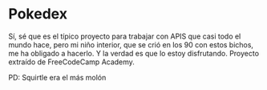 # Pokedex
Sí, sé que es el típico proyecto para trabajar con APIS que casi todo el mundo hace, pero mi niño interior, que se crió en los 90 con estos bichos, me ha obligado a hacerlo. Y la verdad es que lo estoy disfrutando. Proyecto extraído de FreeCodeCamp Academy.

PD: Squirtle era el más molón
